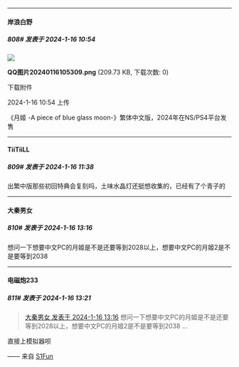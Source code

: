 
*****

####  岸浪白野  
##### 808#       发表于 2024-1-16 10:54

<img src="https://img.saraba1st.com/forum/202401/16/105416ezkoli7v08202lvc.png" referrerpolicy="no-referrer">

<strong>QQ图片20240116105309.png</strong> (209.73 KB, 下载次数: 0)

下载附件

2024-1-16 10:54 上传

《月姬 -A piece of blue glass moon-》繁体中文版，2024年在NS/PS4平台发售 


*****

####  TiiTiiLL  
##### 809#       发表于 2024-1-16 11:38

出繁中版那些初回特典会复刻吗，土味水晶灯还挺想收集的，已经有了个青子的


*****

####  大秦男女  
##### 810#       发表于 2024-1-16 13:16

想问一下想要中文PC的月姬是不是还要等到2028以上，想要中文PC的月姬2是不是要等到2038


*****

####  电磁炮233  
##### 811#       发表于 2024-1-16 13:21

<blockquote><a href="httphttps://bbs.saraba1st.com/2b/forum.php?mod=redirect&amp;goto=findpost&amp;pid=63665013&amp;ptid=1980598" target="_blank">大秦男女 发表于 2024-1-16 13:16</a>
想问一下想要中文PC的月姬是不是还要等到2028以上，想要中文PC的月姬2是不是要等到2038 ...</blockquote>
直接上模拟器呗

—— 来自 [S1Fun](https://s1fun.koalcat.com)

